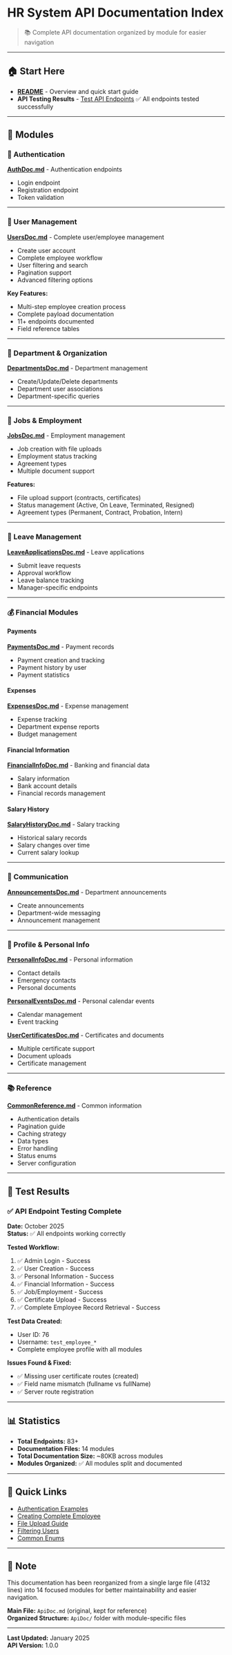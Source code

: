 # HR System API Documentation Index

> 📚 Complete API documentation organized by module for easier navigation

---

## 🏠 Start Here

- **[README](./README.md)** - Overview and quick start guide
- **API Testing Results** - [Test API Endpoints](#test-results) ✅ All endpoints tested successfully

---

## 📖 Modules

### 🔐 Authentication

**[AuthDoc.md](./AuthDoc.md)** - Authentication endpoints

- Login endpoint
- Registration endpoint
- Token validation

---

### 👥 User Management

**[UsersDoc.md](./UsersDoc.md)** - Complete user/employee management

- Create user account
- Complete employee workflow
- User filtering and search
- Pagination support
- Advanced filtering options

**Key Features:**

- Multi-step employee creation process
- Complete payload documentation
- 11+ endpoints documented
- Field reference tables

---

### 🏢 Department & Organization

**[DepartmentsDoc.md](./DepartmentsDoc.md)** - Department management

- Create/Update/Delete departments
- Department user associations
- Department-specific queries

---

### 💼 Jobs & Employment

**[JobsDoc.md](./JobsDoc.md)** - Employment management

- Job creation with file uploads
- Employment status tracking
- Agreement types
- Multiple document support

**Features:**

- File upload support (contracts, certificates)
- Status management (Active, On Leave, Terminated, Resigned)
- Agreement types (Permanent, Contract, Probation, Intern)

---

### 📝 Leave Management

**[LeaveApplicationsDoc.md](./LeaveApplicationsDoc.md)** - Leave applications

- Submit leave requests
- Approval workflow
- Leave balance tracking
- Manager-specific endpoints

---

### 💰 Financial Modules

#### Payments

**[PaymentsDoc.md](./PaymentsDoc.md)** - Payment records

- Payment creation and tracking
- Payment history by user
- Payment statistics

#### Expenses

**[ExpensesDoc.md](./ExpensesDoc.md)** - Expense management

- Expense tracking
- Department expense reports
- Budget management

#### Financial Information

**[FinancialInfoDoc.md](./FinancialInfoDoc.md)** - Banking and financial data

- Salary information
- Bank account details
- Financial records management

#### Salary History

**[SalaryHistoryDoc.md](./SalaryHistoryDoc.md)** - Salary tracking

- Historical salary records
- Salary changes over time
- Current salary lookup

---

### 📢 Communication

**[AnnouncementsDoc.md](./AnnouncementsDoc.md)** - Department announcements

- Create announcements
- Department-wide messaging
- Announcement management

---

### 👤 Profile & Personal Info

**[PersonalInfoDoc.md](./PersonalInfoDoc.md)** - Personal information

- Contact details
- Emergency contacts
- Personal documents

**[PersonalEventsDoc.md](./PersonalEventsDoc.md)** - Personal calendar events

- Calendar management
- Event tracking

**[UserCertificatesDoc.md](./UserCertificatesDoc.md)** - Certificates and documents

- Multiple certificate support
- Document uploads
- Certificate management

---

### 📚 Reference

**[CommonReference.md](./CommonReference.md)** - Common information

- Authentication details
- Pagination guide
- Caching strategy
- Data types
- Error handling
- Status enums
- Server configuration

---

## 🧪 Test Results

### ✅ API Endpoint Testing Complete

**Date:** October 2025  
**Status:** ✅ All endpoints working correctly

**Tested Workflow:**

1. ✅ Admin Login - Success
2. ✅ User Creation - Success
3. ✅ Personal Information - Success
4. ✅ Financial Information - Success
5. ✅ Job/Employment - Success
6. ✅ Certificate Upload - Success
7. ✅ Complete Employee Record Retrieval - Success

**Test Data Created:**

- User ID: 76
- Username: `test_employee_*`
- Complete employee profile with all modules

**Issues Found & Fixed:**

- ✅ Missing user certificate routes (created)
- ✅ Field name mismatch (fullname vs fullName)
- ✅ Server route registration

---

## 📊 Statistics

- **Total Endpoints:** 83+
- **Documentation Files:** 14 modules
- **Total Documentation Size:** ~80KB across modules
- **Modules Organized:** ✅ All modules split and documented

---

## 🔗 Quick Links

- [Authentication Examples](./AuthDoc.md#login)
- [Creating Complete Employee](./UsersDoc.md#create-complete-employee)
- [File Upload Guide](./JobsDoc.md#create-job)
- [Filtering Users](./UsersDoc.md#get-all-users)
- [Common Enums](./CommonReference.md#status-enums)

---

## 📝 Note

This documentation has been reorganized from a single large file (4132 lines) into 14 focused modules for better maintainability and easier navigation.

**Main File:** `ApiDoc.md` (original, kept for reference)  
**Organized Structure:** `ApiDoc/` folder with module-specific files

---

**Last Updated:** January 2025  
**API Version:** 1.0.0
